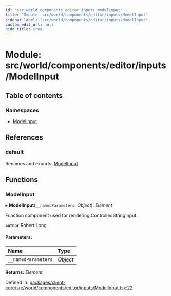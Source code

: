 ```yaml
---
id: "src_world_components_editor_inputs_modelinput"
title: "Module: src/world/components/editor/inputs/ModelInput"
sidebar_label: "src/world/components/editor/inputs/ModelInput"
custom_edit_url: null
hide_title: true
---
```


# Module: src/world/components/editor/inputs/ModelInput

## Table of contents

### Namespaces

- [ModelInput](src_world_components_editor_inputs_modelinput.modelinput.md)

## References

### default

Renames and exports: [ModelInput](src_world_components_editor_inputs_modelinput.md#modelinput)

## Functions

### ModelInput

▸ **ModelInput**(`__namedParameters`: *Object*): *Element*

Function component used for rendering ControlledStringInput.

**`author`** Robert Long

#### Parameters:

Name | Type |
:------ | :------ |
`__namedParameters` | *Object* |

**Returns:** *Element*

Defined in: [packages/client-core/src/world/components/editor/inputs/ModelInput.tsx:22](https://github.com/xr3ngine/xr3ngine/blob/673ad6a5f/packages/client-core/src/world/components/editor/inputs/ModelInput.tsx#L22)
